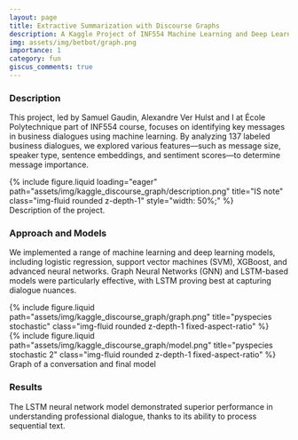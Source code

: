 ```yaml
---
layout: page
title: Extractive Summarization with Discourse Graphs
description: A Kaggle Project of INF554 Machine Learning and Deep Learning course at Ecole Polytechnique
img: assets/img/betbot/graph.png
importance: 1
category: fun
giscus_comments: true
---
```


### Description
This project, led by Samuel Gaudin, Alexandre Ver Hulst and I at École Polytechnique part of INF554 course, focuses on identifying key messages in business dialogues using machine learning. By analyzing 137 labeled business dialogues, we explored various features—such as message size, speaker type, sentence embeddings, and sentiment scores—to determine message importance.

<div class="row">
    <div class="col-sm mt-3 mt-md-0">
        {% include figure.liquid loading="eager" path="assets/img/kaggle_discourse_graph/description.png" title="IS note" class="img-fluid rounded z-depth-1" style="width: 50%;" %}
    </div>
</div>
<div class="caption">
    Description of the project.
</div>

### Approach and Models
We implemented a range of machine learning and deep learning models, including logistic regression, support vector machines (SVM), XGBoost, and advanced neural networks. Graph Neural Networks (GNN) and LSTM-based models were particularly effective, with LSTM proving best at capturing dialogue nuances.

<div class="row justify-content-sm-center">
    <div class="col-sm-6 mt-3 mt-md-0">
        {% include figure.liquid path="assets/img/kaggle_discourse_graph/graph.png" title="pyspecies stochastic" class="img-fluid rounded z-depth-1 fixed-aspect-ratio" %}
    </div>
    <div class="col-sm-6 mt-3 mt-md-0">
        {% include figure.liquid path="assets/img/kaggle_discourse_graph/model.png" title="pyspecies stochastic 2" class="img-fluid rounded z-depth-1 fixed-aspect-ratio" %}
    </div>
</div>
<div class="caption">
    Graph of a conversation and final model
</div>

### Results
The LSTM neural network model demonstrated superior performance in understanding professional dialogue, thanks to its ability to process sequential text.